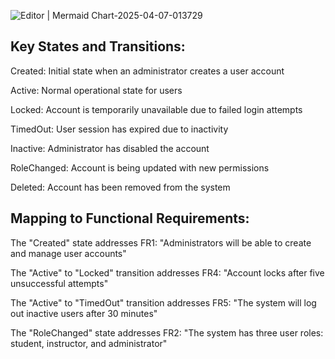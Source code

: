 ![Editor | Mermaid Chart-2025-04-07-013729](https://github.com/user-attachments/assets/0bb6d36b-b325-463e-ae89-a567c52a41f1)
## Key States and Transitions:

Created: Initial state when an administrator creates a user account

Active: Normal operational state for users

Locked: Account is temporarily unavailable due to failed login attempts

TimedOut: User session has expired due to inactivity

Inactive: Administrator has disabled the account

RoleChanged: Account is being updated with new permissions

Deleted: Account has been removed from the system

## Mapping to Functional Requirements:

The "Created" state addresses FR1: "Administrators will be able to create and manage user accounts"

The "Active" to "Locked" transition addresses FR4: "Account locks after five unsuccessful attempts"

The "Active" to "TimedOut" transition addresses FR5: "The system will log out inactive users after 30 minutes"

The "RoleChanged" state addresses FR2: "The system has three user roles: student, instructor, and administrator"

